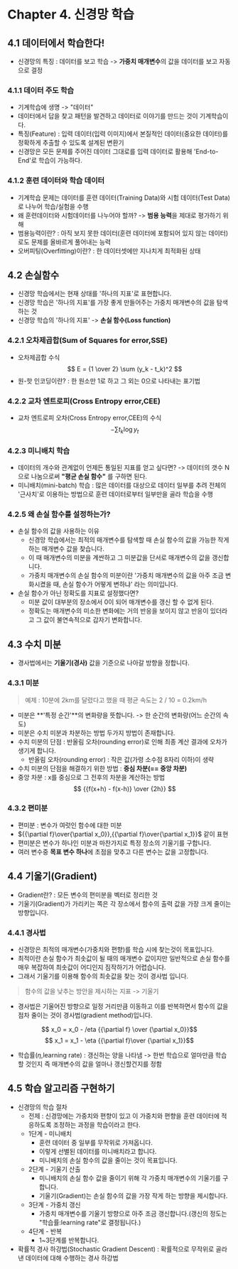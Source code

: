 # Chapter 4. 신경망 학습  

## 4.1 데이터에서 학습한다!
- 신경망의 특징 : 데이터를 보고 학습 -> **가중치 매개변수**의 값을 데이터를 보고 자동으로 결정  

### 4.1.1 데이터 주도 학습
- 기계학습에 생명 -> "데이터"
- 데이터에서 답을 찾고 패턴을 발견하고 데이터로 이야기를 만드는 것이 기계학습이다.
- 특징(Feature) : 입력 데이터(입력 이미지)에서 본질적인 데이터(중요한 데이터)를 정확하게 추출할 수 있도록 설계된 변환기
- 신경망은 모든 문제를 주어진 데이터 그대로를 입력 데이터로 활용해 'End-to-End'로 학습이 가능하다.  

### 4.1.2 훈련 데이터와 학습 데이터
- 기계학습 문제는 데이터를 훈련 데이터(Training Data)와 시험 데이터(Test Data)로 나누어 학습/실험을 수행
- 왜 훈련데이터와 시험데이터를 나누어야 할까? -> **범용 능력**을 제대로 평가하기 위해
- 범용능력이란? : 아직 보지 못한 데이터(훈련 데이터에 포함되어 있지 않는 데이터)로도 문제를 올바르게 풀어내는 능력
- 오버피팅(Overfitting)이란? : 한 데이터셋에만 지나치게 최적화된 상태  

## 4.2 손실함수
- 신경망 학습에서는 현재 상태를 '하나의 지표'로 표현합니다.
- 신경망 학습은 '하나의 지표'를 가장 좋게 만들어주는 가중치 매개변수의 값을 탐색하는 것
- 신경망 학습의 '하나의 지표' -> **손실 함수(Loss function)**  
### 4.2.1 오차제곱합(Sum of Squares for error,SSE)
- 오차제곱합 수식  
$$ E = {1 \over 2} \sum (y_k - t_k)^2
$$
- 원-핫 인코딩이란? : 한 원소만 1로 하고 그 외는 0으로 나타내는 표기법
### 4.2.2 교차 엔트로피(Cross Entropy error,CEE)
- 교차 엔트로피 오차(Cross Entropy error,CEE)의 수식
$$ -\sum{t_k\log{y_t}}
$$  
### 4.2.3 미니배치 학습 
- 데이터의 개수와 관계없이 언제든 통일된 지표를 얻고 싶다면? -> 데이터의 갯수 N으로 나눔으로써 **"평균 손실 함수"** 를 구하면 된다.
- 미니배치(mini-batch) 학습 : 많은 데이터를 대상으로 데이터 일부를 추려 전체의 '근사치'로 이용하는 방법으로 훈련 데이터로부터 일부만을 골라 학습을 수행  
### 4.2.5 왜 손실 함수를 설정하는가?
- 손실 함수의 값을 사용하는 이유
    - 신경망 학습에서는 최적의 매개변수를 탐색할 때 손실 함수의 값을 가능한 작게 하는 매개변수 값을 찾습니다.
    - 이 때 매개변수의 미분을 계싼하고 그 미분값을 단서로 매개변수의 값을 갱신합니다.
    - 가중치 매개변수의 손실 함수의 미분이란 '가중치 매개변수의 값을 아주 조금 변화시켰을 때, 손실 함수가 어떻게 변하냐' 라는 의미입니다.
- 손실 함수가 아닌 정확도를 지표로 설정했다면?
    - 미분 값이 대부분의 장소에서 0이 되어 매개변수를 갱신 할 수 없게 된다.
    - 정확도는 매개변수의 미소한 변화에는 거의 반응을 보이지 않고 반응이 있더라고 그 값이 불연속적으로 갑자기 변화합니다.  
## 4.3 수치 미분
- 경사법에서는 **기울기(경사)** 값을 기준으로 나아갈 방향을 정합니다.  
### 4.3.1 미분
> 예제 : 10분에 2km를 달렸다고 했을 때 평균 속도는 2 / 10 = 0.2km/h 
- 미분은 **'특정 순간'**의 변화량을 뜻합니다. -> 한 순간의 변화량(어느 순간의 속도)
- 미분은 수치 미분과 차분하는 방법 두가지 방법이 존재합니다.
- 수치 미분의 단점 : 반올림 오차(rounding error)로 인해 최종 계산 결과에 오차가 생기게 합니다.
    - 반올림 오차(rounding error) : 작은 값(가령 소수점 8자리 이하)이 생략
- 수치 미분의 단점을 해결하기 위한 방법 : **중심 차분(== 중앙 차분)**
- 중앙 차분 : x를 중심으로 그 전후의 차분을 계산하는 방법  
$$ {{f(x+h) - f(x-h)} \over {2h}}
$$  
### 4.3.2 편미분
- 편미분 : 변수가 여럿인 함수에 대한 미분
- ${{\partial f}\over{\partial x_0}},{{\partial f}\over{\partial x_1}}$ 같이 표현
- 편미분은 변수가 하나인 미분과 마찬가지로 특정 장소의 기울기를 구합니다.
- 여러 변수중 **목표 변수 하나**에 초점을 맞추고 다른 변수는 값을 고정합니다.  
## 4.4 기울기(Gradient)
- Gradient란? : 모든 변수의 편미분을 벡터로 정리한 것
- 기울기(Gradient)가 가리키는 쪽은 각 장소에서 함수의 출력 값을 가장 크게 줄이는 방향입니다.  
### 4.4.1 경사법
- 신경망은 최적의 매개변수(가중치와 편향)를 학습 시에 찾는것이 목표입니다.
- 최적이란 손실 함수가 최솟값이 될 때의 매개변수 값이지만 일반적으로 손실 함수를 매우 복잡하여 최솟값이 어디인지 짐작하기가 어렵습니다.
- 그래서 기울기를 이용해 함수의 최솟값을 찾는 것이 경사법 입니다.
> 함수의 값을 낮추는 방안을 제시하는 지표 -> 기울기
- 경사법은 기울어진 방향으로 일정 거리만큼 이동하고 이를 반복하면서 함수의 값을 점차 줄이는 것이 경사법(gradient method)입니다.  

$$ x_0 = x_0 - /eta {{\partial f} \over {\partial x_0}}$$
$$ x_1 = x_1 - \eta {{\partial f}\over {\partial x_1}}$$
- 학습률($\eta$,learning rate) : 갱신하는 양을 나타냄 -> 한번 학습으로 얼마만큼 학습할 것인지 즉 매개변수의 값을 얼마나 갱신할건지를 정함  
## 4.5 학습 알고리즘 구현하기
- 신경망의 학습 절차
    - 전제 : 신경망에는 가중치와 편향이 있고 이 가중치와 편향을 훈련 데이터에 적응하도록 조정하는 과정을 학습이라고 한다.
    - 1단계 - 미니배치
        - 훈련 데이터 중 일부를 무작위로 가져옵니다. 
        - 이렇게 선별된 데이터를 미니배치라고 합니다.
        - 미니배치의 손실 함수의 값을 줄이는 것이 목표입니다.
    - 2단계 - 기울기 산출
        - 미니배치의 손실 함수 값을 줄이기 위해 각 가중치 매개변수의 기울기를 구합니다.
        - 기울기(Gradient)는 손실 함수의 값을 가장 작게 하는 방향을 제시합니다.
    - 3단계 - 가중치 갱신
        - 가중치 매개변수를 기울기 방향으로 아주 조금 갱신합니다.(갱신의 정도는 "학습률:learning rate"로 결정됩니다.)
    - 4단계 - 반복
        - 1~3단계를 반복합니다.
- 확률적 경사 하강법(Stochastic Gradient Descent) : 확률적으로 무작위로 골라낸 데이터에 대해 수행하는 경사 하강법  




